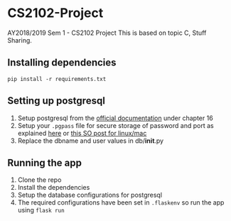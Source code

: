 # CS2102-Project
AY2018/2019 Sem 1 - CS2102 Project
This is based on topic C, Stuff Sharing.

## Installing dependencies
`pip install -r requirements.txt`

## Setting up postgresql
1. Setup postgresql from the [official documentation](https://www.postgresql.org/docs/10/static/index.html) under chapter 16
1. Setup your `.pgpass` file for secure storage of password and port as explained [here](https://www.postgresql.org/docs/9.3/static/libpq-pgpass.html) or [this SO post for linux/mac](https://stackoverflow.com/questions/28800880/python-connect-to-postgresql-with-libpq-pgpass) 
1. Replace the dbname and user values in db/__init__.py

## Running the app
1. Clone the repo
1. Install the dependencies
1. Setup the database configurations for postgresql
1. The required configurations have been set in `.flaskenv` so run the app using `flask run`
